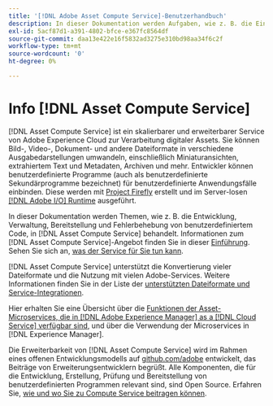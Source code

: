 ```yaml
---
title: '[!DNL Adobe Asset Compute Service]-Benutzerhandbuch'
description: In dieser Dokumentation werden Aufgaben, wie z. B. die Einführung, Entwicklung, Verwaltung, Bereitstellung und Fehlerbehebung von benutzerdefiniertem Code, in  [!DNL Asset Compute Service]  behandelt.
exl-id: 5acf87d1-a391-4802-bfce-e367fc8564df
source-git-commit: daa13e422e16f5832ad3275e310bd98aa34f6c2f
workflow-type: tm+mt
source-wordcount: '0'
ht-degree: 0%

---
```


# Info [!DNL Asset Compute Service]

[!DNL Asset Compute Service] ist ein skalierbarer und erweiterbarer Service von Adobe Experience Cloud zur Verarbeitung digitaler Assets. Sie können Bild-, Video-, Dokument- und andere Dateiformate in verschiedene Ausgabedarstellungen umwandeln, einschließlich Miniaturansichten, extrahiertem Text und Metadaten, Archiven und mehr. Entwickler können benutzerdefinierte Programme (auch als benutzerdefinierte Sekundärprogramme bezeichnet) für benutzerdefinierte Anwendungsfälle einbinden. Diese werden mit [Project Firefly](https://www.adobe.io/apis/experienceplatform/project-firefly/docs.html) erstellt und im Server-losen [[!DNL Adobe I/O]  Runtime](https://www.adobe.io/apis/experienceplatform/runtime.html) ausgeführt.

In dieser Dokumentation werden Themen, wie z. B. die Entwicklung, Verwaltung, Bereitstellung und Fehlerbehebung von benutzerdefiniertem Code, in [!DNL Asset Compute Service] behandelt. Informationen zum [!DNL Asset Compute Service]-Angebot finden Sie in dieser [Einführung](introduction.md). Sehen Sie sich an, [was der Service für Sie tun kann](introduction.md#possible-use-cases-benefits).

[!DNL Asset Compute Service] unterstützt die Konvertierung vieler Dateiformate und die Nutzung mit vielen Adobe-Services. Weitere Informationen finden Sie in der Liste der [unterstützten Dateiformate und Service-Integrationen](https://experienceleague.adobe.com/docs/experience-manager-cloud-service/assets/file-format-support.html?lang=de).

Hier erhalten Sie eine Übersicht über die [Funktionen der Asset-Microservices, die in  [!DNL Adobe Experience Manager]  as a  [!DNL Cloud Service] verfügbar sind](https://experienceleague.adobe.com/docs/experience-manager-cloud-service/assets/asset-microservices-overview.html?lang=de), und über die Verwendung der Microservices in [!DNL Experience Manager].

Die Erweiterbarkeit von [!DNL Asset Compute Service] wird im Rahmen eines offenen Entwicklungsmodells auf [github.com/adobe](https://github.com/adobe) entwickelt, das Beiträge von Erweiterungsentwicklern begrüßt. Alle Komponenten, die für die Entwicklung, Erstellung, Prüfung und Bereitstellung von benutzerdefinierten Programmen relevant sind, sind Open Source. Erfahren Sie, [wie und wo Sie zu Compute Service beitragen können](contribute-to-compute-service.md).

<!--
Possible to record the below info here in this landing page to centralize the miscellaneous info about Asset Compute Service?
 List of dependencies and requirements SDK, CLI, Devtools, etc.? Or may be a link to the prerequisites.
 Introduction video when Tech Marketing team shares one.
-->
